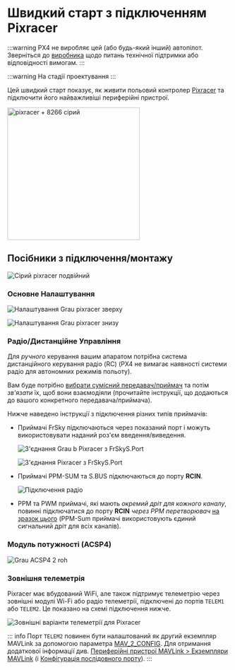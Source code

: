# Швидкий старт з підключенням Pixracer

:::warning PX4 не виробляє цей (або будь-який інший) автопілот. Зверніться до [виробника](https://store.mrobotics.io/) щодо питань технічної підтримки або відповідності вимогам.
:::

:::warning
На стадії проектування
:::

Цей швидкий старт показує, як живити польовий контролер [Pixracer](../flight_controller/pixracer.md) та підключити його найважливіші периферійні пристрої.

<img src="../../assets/flight_controller/pixracer/pixracer_hero_grey.jpg" width="300px" title="pixracer + 8266 сірий" />

## Посібники з підключення/монтажу

![Сірий pixracer подвійний](../../assets/flight_controller/pixracer/grau_pixracer_double.jpg)

### Основне Налаштування

![Налаштування Grau pixracer зверху](../../assets/flight_controller/pixracer/grau_setup_pixracer_top.jpg)

![Налаштування Grau pixracer знизу](../../assets/flight_controller/pixracer/grau_setup_pixracer_bottom.jpg)

### Радіо/Дистанційне Управління

Для _ручного_ керування вашим апаратом потрібна система дистанційного керування радіо (RC) (PX4 не вимагає наявності системи радіо для автономних режимів польоту).

Вам буде потрібно [вибрати сумісний передавач/приймач](../getting_started/rc_transmitter_receiver.md) та потім _зв'язати_ їх, щоб вони взаємодіяли (прочитайте інструкції, що додаються до вашого конкретного передавача/приймача).

Нижче наведено інструкції з підключення різних типів приймачів:

- Приймачі FrSky підключаються через показаний порт і можуть використовувати наданий роз'єм введення/виведення.

  ![З'єднання Grau b Pixracer з FrSkyS.Port](../../assets/flight_controller/pixracer/grau_b_pixracer_frskys.port_connection.jpg)

  ![З'єднання Pixracer з FrSkyS.Port](../../assets/flight_controller/pixracer/pixracer_FrSkyTelemetry.jpg)

- Приймачі PPM-SUM та S.BUS підключаються до порту **RCIN**.

  ![Підключення радіо](../../assets/flight_controller/pixracer/grau_setup_pixracer_radio.jpg)

- PPM та PWM приймачі, які мають _окремий дріт для кожного каналу_, повинні підключатися до порту **RCIN** _через PPM перетворювач_ [на зразок цього](http://www.getfpv.com/radios/radio-accessories/holybro-ppm-encoder-module.html) (PPM-Sum приймачі використовують єдиний сигнальний дріт для всіх каналів).

### Модуль потужності (ACSP4)

![Grau ACSP4 2 roh](../../assets/flight_controller/pixracer/grau_acsp4_2_roh.jpg)

### Зовнішня телеметрія

Pixracer має вбудований WiFi, але також підтримує телеметрію через зовнішні модулі Wi-Fi або радіо телеметрії, підключені до портів `TELEM1` або `TELEM2`. Це показано на схемі підключення нижче.

![Зовнішні варіанти телеметрії для Pixracer](../../assets/flight_controller/pixracer/pixracer_top_telemetry.jpg)

::: info Порт `TELEM2` повинен бути налаштований як другий екземпляр MAVLink за допомогою параметра [MAV_2_CONFIG](../advanced_config/parameter_reference.md#MAV_2_CONFIG). Для отримання додаткової інформації див. [Периферійні пристрої MAVLink > Екземпляри MAVLink](../peripherals/mavlink_peripherals.md#mavlink-instances) (і [Конфігурація послідовного порту](../peripherals/serial_configuration.md)).
:::
